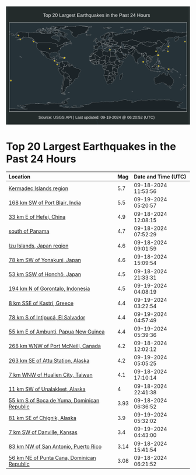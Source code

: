 ![Map](./map.png)

# Top 20 Largest Earthquakes in the Past 24 Hours

| Location | Mag | Date and Time (UTC) |
|:---|:---|:---|
| [Kermadec Islands region](https://earthquake.usgs.gov/earthquakes/eventpage/us6000nsve) | 5.7 | 09-18-2024 11:53:56 |
| [168 km SW of Port Blair, India](https://earthquake.usgs.gov/earthquakes/eventpage/us6000nszv) | 5.5 | 09-19-2024 05:20:57 |
| [33 km E of Hefei, China](https://earthquake.usgs.gov/earthquakes/eventpage/us6000nsvh) | 4.9 | 09-18-2024 12:08:15 |
| [south of Panama](https://earthquake.usgs.gov/earthquakes/eventpage/us6000nsuw) | 4.7 | 09-18-2024 07:52:29 |
| [Izu Islands, Japan region](https://earthquake.usgs.gov/earthquakes/eventpage/us6000nsv4) | 4.6 | 09-18-2024 09:01:59 |
| [78 km SW of Yonakuni, Japan](https://earthquake.usgs.gov/earthquakes/eventpage/us6000nsw5) | 4.6 | 09-18-2024 15:09:54 |
| [53 km SSW of Honchō, Japan](https://earthquake.usgs.gov/earthquakes/eventpage/us6000nsyq) | 4.5 | 09-18-2024 21:33:31 |
| [194 km N of Gorontalo, Indonesia](https://earthquake.usgs.gov/earthquakes/eventpage/us6000nszk) | 4.5 | 09-19-2024 04:08:19 |
| [8 km SSE of Kastrí, Greece](https://earthquake.usgs.gov/earthquakes/eventpage/us6000nszh) | 4.4 | 09-19-2024 03:22:54 |
| [78 km S of Intipucá, El Salvador](https://earthquake.usgs.gov/earthquakes/eventpage/us6000nszm) | 4.4 | 09-19-2024 04:57:49 |
| [55 km E of Ambunti, Papua New Guinea](https://earthquake.usgs.gov/earthquakes/eventpage/us6000nt01) | 4.4 | 09-19-2024 05:39:36 |
| [268 km WNW of Port McNeill, Canada](https://earthquake.usgs.gov/earthquakes/eventpage/us6000nsvf) | 4.2 | 09-18-2024 12:02:12 |
| [263 km SE of Attu Station, Alaska](https://earthquake.usgs.gov/earthquakes/eventpage/us6000nszu) | 4.2 | 09-19-2024 05:05:25 |
| [7 km WNW of Hualien City, Taiwan](https://earthquake.usgs.gov/earthquakes/eventpage/us6000nsww) | 4.1 | 09-18-2024 17:10:14 |
| [11 km SW of Unalakleet, Alaska](https://earthquake.usgs.gov/earthquakes/eventpage/ak024c1o5cn6) | 4 | 09-18-2024 22:41:38 |
| [55 km S of Boca de Yuma, Dominican Republic](https://earthquake.usgs.gov/earthquakes/eventpage/pr2024262001) | 3.93 | 09-18-2024 06:36:52 |
| [81 km SE of Chignik, Alaska](https://earthquake.usgs.gov/earthquakes/eventpage/ak024c31ib0y) | 3.9 | 09-19-2024 05:32:02 |
| [7 km SW of Danville, Kansas](https://earthquake.usgs.gov/earthquakes/eventpage/us6000nszl) | 3.4 | 09-19-2024 04:43:00 |
| [83 km NW of San Antonio, Puerto Rico](https://earthquake.usgs.gov/earthquakes/eventpage/pr71460523) | 3.14 | 09-18-2024 15:41:54 |
| [56 km NE of Punta Cana, Dominican Republic](https://earthquake.usgs.gov/earthquakes/eventpage/pr71460448) | 3.08 | 09-18-2024 06:21:52 |
